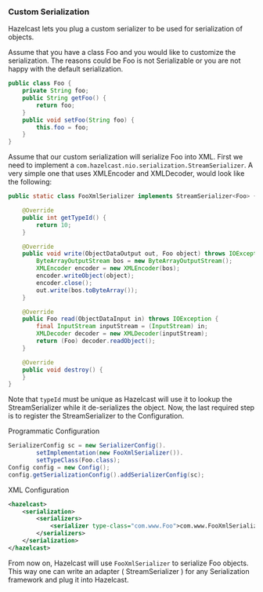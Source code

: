 
### Custom Serialization

Hazelcast lets you plug a custom serializer to be used for serialization of objects.

Assume that you have a class
Foo
and you would like to customize the serialization. The reasons could be
Foo
is not Serializable or you are not happy with the default serialization.

```java
public class Foo {
    private String foo;
    public String getFoo() {
        return foo;
    }
    public void setFoo(String foo) {
        this.foo = foo;
    }
}
```

Assume that our custom serialization will serialize
Foo
into XML. First we need to implement a
`com.hazelcast.nio.serialization.StreamSerializer`. A very simple one that uses XMLEncoder and XMLDecoder, would look like the following:

```java
public static class FooXmlSerializer implements StreamSerializer<Foo> {

    @Override
    public int getTypeId() {
        return 10;
    }

    @Override
    public void write(ObjectDataOutput out, Foo object) throws IOException {
        ByteArrayOutputStream bos = new ByteArrayOutputStream();
        XMLEncoder encoder = new XMLEncoder(bos);
        encoder.writeObject(object);
        encoder.close();
        out.write(bos.toByteArray());
    }

    @Override
    public Foo read(ObjectDataInput in) throws IOException {
        final InputStream inputStream = (InputStream) in;
        XMLDecoder decoder = new XMLDecoder(inputStream);
        return (Foo) decoder.readObject();
    }

    @Override
    public void destroy() {
    }
}
```

Note that
`typeId`
must be unique as Hazelcast will use it to lookup the StreamSerializer while it de-serializes the object. Now, the last required step is to register the StreamSerializer to the Configuration.


Programmatic Configuration

```java
SerializerConfig sc = new SerializerConfig().
        setImplementation(new FooXmlSerializer()).
        setTypeClass(Foo.class);
Config config = new Config();
config.getSerializationConfig().addSerializerConfig(sc);
```
XML Configuration

```xml
<hazelcast>
    <serialization>
        <serializers>
            <serializer type-class="com.www.Foo">com.www.FooXmlSerializer</serializer>
        </serializers>
    </serialization>
</hazelcast>
```
From now on, Hazelcast will use
`FooXmlSerializer`
to serialize Foo objects. This way one can write an adapter (
StreamSerializer
) for any Serialization framework and plug it into Hazelcast.



